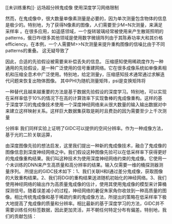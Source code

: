 [[未训练重构]]·
远场超分辨鬼成像 使用深度学习网络限制

然而，在鬼成像中，很大数量单像素测量是必要的，因为单次测量包含物体的信息是极少的。特别地，为了获得N像素的图像，人们需要至少M=N次测量，来满足采样率 。在很多应用，如遥感领域，一个旋转玻璃经常被使用来产生散斑照明的patterns，俄日咋i很多其他领域是使用数字微镜阵列由于其陈寿功率大和其价格efficiency。在本例，一个人需要M>>N次测量来提升重构图像的信噪比由于不同patterns的重叠。
这无疑导致了

因此，合适的先验假设被需要来补偿丢失的信息。
压缩感知使用稀疏度作为一种通用的先验假设，是一种广泛使用的信号重建网络。它在很多成像系统如单像素相机和压缩全息术中广泛使用。特别地，给定测量y，压缩感知技术通常通过求解迭代问题来恢复出物体图像。
其中PHI为随机测量矩阵，psi是变换矩阵将

一种替代且越来越重要的方法是基于数据先验假设的深度学习。特别地，可以实现在采样率低于10%的情况下在高的计算效率下实现鲁棒的鬼成像重构。这样的基于深度学习的鬼成像技术使用一个深度神经网络来从很大数量的输入输出数据对中来建立这样映射关系。这样巨大数据集获取是耗时且费劲的因为需要至少上千次测量

分辨率
我们同样实验上证明了GIDC可以提供的空间分辨率。作为一种成像方法，基于光的二阶关联运算，

由深度图像先验的想法启发，这里我们提出一种新的鬼成像技术，融合了鬼成像的图像信息到深度神经网络之中。我们假设这种图像先验可以在低采样率下获得更好的鬼成像重构结果。我们叫这种技术为使用深度神经网络约束的鬼成像。它使用一个未训练的DNN来产生高质量和高分辨率的结果。输入仅需要一维的桶探测器测量序列。
所提出的GIDC技术如下：1、我们关联H和I通过差分鬼成像，获取图像的大致重构结果。2、我们将DGI的重构结果送进随机初始化的神经网络。3、我们使用神经网络的输出作为高质量鬼成像的估计，使用其使用鬼成像的模型来计算桶探测信号。随着误差减小的过程，神经网络的暑促朱家角你收敛到一种高质量的图像。相比传统鬼成像和基于稀疏约束的鬼成像方法，所提出的策略在低采样率下极大地提高了鬼成像的质量和分辨率。相比最新的基于深度学习的方法，GIDC并不需要训练任何标签数据，因此更加灵活，并不朝任何特定分布有偏差。特别地，我们的贡献包括：

 